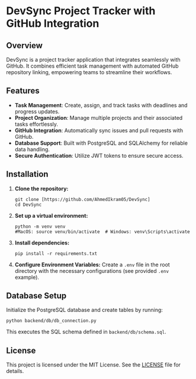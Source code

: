 # DevSync Project Tracker with GitHub Integration
## Overview

DevSync is a project tracker application that integrates seamlessly with GitHub. It combines efficient task management with automated GitHub repository linking, empowering teams to streamline their workflows.

## Features

- **Task Management**: Create, assign, and track tasks with deadlines and progress updates.
- **Project Organization**: Manage multiple projects and their associated tasks effortlessly.
- **GitHub Integration**: Automatically sync issues and pull requests with GitHub.
- **Database Support**: Built with PostgreSQL and SQLAlchemy for reliable data handling.
- **Secure Authentication**: Utilize JWT tokens to ensure secure access.

## Installation

1. **Clone the repository:**
   ```
   git clone [https://github.com/AhmedIkram05/DevSync]
   cd DevSync
   ```
2. **Set up a virtual environment:**
   ```
   python -m venv venv
   #MacOS: source venv/bin/activate  # Windows: venv\Scripts\activate
   ```
3. **Install dependencies:**
   ```
   pip install -r requirements.txt
   ```
4. **Configure Environment Variables:**
   Create a `.env` file in the root directory with the necessary configurations (see provided `.env` example).

## Database Setup

Initialize the PostgreSQL database and create tables by running:
```
python backend/db/db_connection.py
```
This executes the SQL schema defined in `backend/db/schema.sql`.

## License

This project is licensed under the MIT License. See the [LICENSE](LICENSE) file for details.
